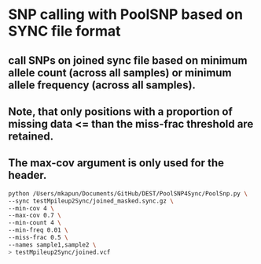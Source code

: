 # SNP calling with PoolSNP based on SYNC file format

## call SNPs on joined sync file based on minimum allele count (across all samples) or minimum allele frequency (across all samples).

## Note, that only positions with a proportion of missing data <= than the miss-frac threshold are retained.

## The max-cov argument is only used for the header.

```bash
python /Users/mkapun/Documents/GitHub/DEST/PoolSNP4Sync/PoolSnp.py \
--sync testMpileup2Sync/joined_masked.sync.gz \
--min-cov 4 \
--max-cov 0.7 \
--min-count 4 \
--min-freq 0.01 \
--miss-frac 0.5 \
--names sample1,sample2 \
> testMpileup2Sync/joined.vcf
```
